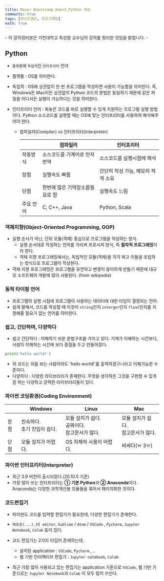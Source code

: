 ```yaml
---
title: Naver Boostcamp Day+1_Python 개요
comments: true
tags: [부스트캠프, 프로그래밍]
math: true
---
```


\- 이 강의정리본은 가천대학교 최성철 교수님의 강의를 정리한 것임을 밝힙니다. \-

## Python

- `플랫폼`에 `독립적`인 `인터프리터` 언어

- 플랫폼 : OS를 의미한다.

- 독립적 : OS에 상관없이 한 번 프로그램을 작성하면 사용이 가능함을 의미한다. 즉, Windows든 Mac이든 상관없이 Python 코드의 문법은 동일하기 때문에 같은 파일을 어디서든 실행이 가능하다는 것을 의미한다.

- 인터프리터 언어 : 짜놓은 코드를 바로 실행할 수 있게 지원하는 프로그램 실행 방법이다. Python 소스코드를 실행할 때는 OS에 맞는 인터프리터를 사용하여 해석해주어야 한다.

  - 컴파일러(Compiler) vs 인터프리터(Interpreter)

    |           | 컴파일러                        | 인터프리터                         |
    | --------- | ------------------------------- | ---------------------------------- |
    | 작동방식  | 소스코드를 기계어로 먼저 번역   | 소스코드를 실행시점에 해석         |
    | 장점      | 실행속도 빠름                   | 간단히 작성 가능, 메모리 적게 소요 |
    | 단점      | 한번에 많은 기억장소를필요로 함 | 실행속도 느림                      |
    | 주요 언어 | C, C++, Java                    | Python, Scala                      |



### 객체지향(Object-Oriented Programming, OOP)

- 실행 순서가 아닌, 단위 모듈(객체) 중심으로 프로그램을 작성하는 방식.
  - 실행 순서대로 작성하는 언어를 가리켜 프로시저 방식, 즉 **절차적 프로그래밍**이라 한다.
  - 객체 지향 프로그래밍에서는, 독립적인 모듈(객체)을 각각 짜고 이들을 조립하는 방식으로 프로그램이 작성된다.
- 객체 지향 프로그래밍은 프로그램을 유연하고 변경이 용이하게 만들기 때문에 대규모 소프트웨어 개발에 많이 사용된다. (from wikipedia)



### 동적 타이핑 언어

- 프로그램의 실행 시점에 프로그램이 사용하는 데이터에 대한 타입이 결정되는 언어.
- 쉽게 말해서, 코드를 작성할 때 이것이 `string`인지 `interger`인지 `float`인지를 지정해줄 필요가 없는 언어를 의미한다.



### 쉽고, 간단하며, 다양하다

- 쉽고 간단하다 : 이해하기 쉬운 문법구조를 가지고 있다. 기계가 이해하는 시간보다, 사람이 이해하는 시간에 보다 중점을 두고 만들어졌다.

```python
print('hello world!')
```

- 위 코드는 처음 보는 사람이라도 'hello world!'를 출력하겠구나라고 이해가능한 수준이다.
- 다양하다 : 다양한 라이브러리가 존재한다. 무엇을 생각하든 그것을 구현할 수 있게끔 하는 다양하고 강력한 라이브러리들이 있다.



### 파이썬 코딩환경(Coding Environment)

|      | Windows                           | Linux                                                    | Mac                                     |
| ---- | --------------------------------- | -------------------------------------------------------- | --------------------------------------- |
| 장점 | 친숙하다. <br />초기 진입이 쉽다. | 모듈 설치가 쉽다. <br />공짜이다. <br />참고문서가 많다. | 모듈 설치가 쉽다.<br />참고문서가 많다. |
| 단점 | 모듈 설치가 어렵다.               | OS 자체의 사용이 어렵다.                                 | 비싸다(ㅠ 3ㅠ)                          |



### 파이썬 인터프리터(Interpreter)

- 최근 3.9 버전이 출시되었다.(20.10.5 기준)
- 가장 많이 쓰는 인터프리터는 **① 기본 Python**과 **② Anaconda**이다. Anaconda는 다양한 과학계산용 모듈들을 묶어서 패키지화한 것이다.



### 코드편집기

- 파이썬도 코드를 입력할 편집기가 필요한데, 다양한 편집기가 존재한다.
- `메모장(...)`, `VI editor`, `Sublime` / `Atom` / `VSCode` , `Pycharm`, `Jupyter Notebook`, `Colab` 등이 있다.
- 코드 편집기는 2가지 타입이 존재하는데,
  - 설치된 application : `VSCode`, `Pycharm` , ..
  - 웹 기반 인터랙티브 편집기 : `Jupyter notebook`, `Colab`

- 최근 가장 많이 사용되고 있는 편집기는 application 기준으로 `VSCode`, 웹 기반 기준으로는 `Jupyter Notebook`과 `Colab` 이 모두 많이 쓰인다.